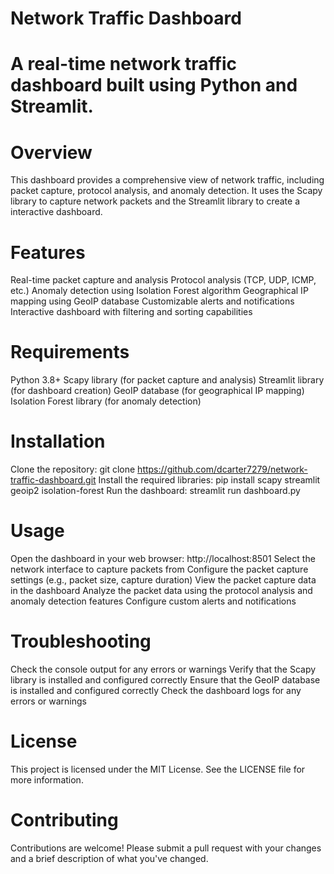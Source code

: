 # Network Traffic Dashboard
# A real-time network traffic dashboard built using Python and Streamlit.

# Overview
This dashboard provides a comprehensive view of network traffic, including packet capture, protocol analysis, and anomaly detection. It uses the Scapy library to capture network packets and the Streamlit library to create a interactive dashboard.

# Features
Real-time packet capture and analysis
Protocol analysis (TCP, UDP, ICMP, etc.)
Anomaly detection using Isolation Forest algorithm
Geographical IP mapping using GeoIP database
Customizable alerts and notifications
Interactive dashboard with filtering and sorting capabilities

# Requirements
Python 3.8+
Scapy library (for packet capture and analysis)
Streamlit library (for dashboard creation)
GeoIP database (for geographical IP mapping)
Isolation Forest library (for anomaly detection)

# Installation
Clone the repository: git clone https://github.com/dcarter7279/network-traffic-dashboard.git
Install the required libraries: pip install scapy streamlit geoip2 isolation-forest
Run the dashboard: streamlit run dashboard.py

# Usage
Open the dashboard in your web browser: http://localhost:8501
Select the network interface to capture packets from
Configure the packet capture settings (e.g., packet size, capture duration)
View the packet capture data in the dashboard
Analyze the packet data using the protocol analysis and anomaly detection features
Configure custom alerts and notifications

# Troubleshooting
Check the console output for any errors or warnings
Verify that the Scapy library is installed and configured correctly
Ensure that the GeoIP database is installed and configured correctly
Check the dashboard logs for any errors or warnings

# License
This project is licensed under the MIT License. See the LICENSE file for more information.

# Contributing
Contributions are welcome! Please submit a pull request with your changes and a brief description of what you've changed.
